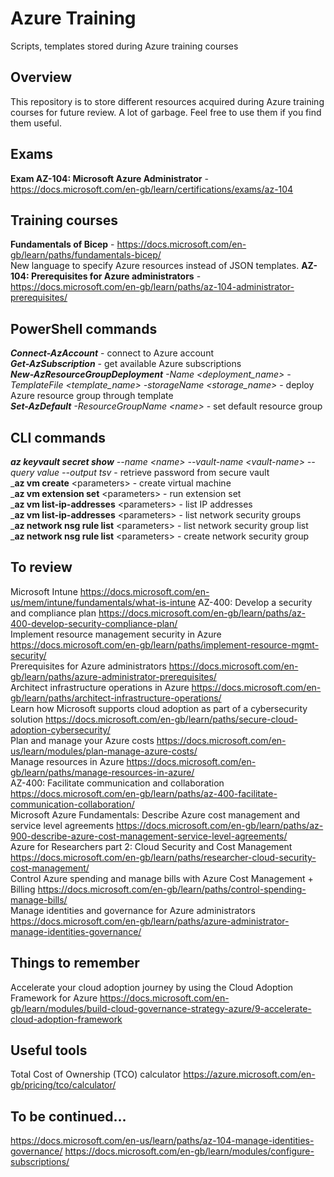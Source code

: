 # Azure Training

Scripts, templates stored during Azure training courses

## Overview

This repository is to store different resources acquired during Azure training courses for future review. A lot of garbage. Feel free to use them if you find them useful.

## Exams

**Exam AZ-104: Microsoft Azure Administrator** - https://docs.microsoft.com/en-gb/learn/certifications/exams/az-104

## Training courses

**Fundamentals of Bicep** - https://docs.microsoft.com/en-gb/learn/paths/fundamentals-bicep/  
New language to specify Azure resources instead of JSON templates.
**AZ-104: Prerequisites for Azure administrators** - https://docs.microsoft.com/en-gb/learn/paths/az-104-administrator-prerequisites/

## PowerShell commands

_**Connect-AzAccount**_ - connect to Azure account  
_**Get-AzSubscription**_ - get available Azure subscriptions  
_**New-AzResourceGroupDeployment** -Name &lt;deployment_name&gt; -TemplateFile &lt;template_name&gt; -storageName &lt;storage_name&gt;_ - deploy Azure resource group through template  
_**Set-AzDefault** -ResourceGroupName &lt;name&gt;_ - set default resource group  

## CLI commands

_**az keyvault secret show** --name &lt;name&gt; --vault-name &lt;vault-name&gt; --query value --output tsv_ - retrieve password from secure vault  
_**az vm create** &lt;parameters&gt; - create virtual machine  
_**az vm extension set** &lt;parameters&gt; - run extension set  
_**az vm list-ip-addresses** &lt;parameters&gt; - list IP addresses  
_**az vm list-ip-addresses** &lt;parameters&gt; - list network security groups  
_**az network nsg rule list** &lt;parameters&gt; - list network security group list  
_**az network nsg rule list** &lt;parameters&gt; - create network security group  

## To review

Microsoft Intune https://docs.microsoft.com/en-us/mem/intune/fundamentals/what-is-intune 
AZ-400: Develop a security and compliance plan https://docs.microsoft.com/en-gb/learn/paths/az-400-develop-security-compliance-plan/  
Implement resource management security in Azure https://docs.microsoft.com/en-gb/learn/paths/implement-resource-mgmt-security/  
Prerequisites for Azure administrators https://docs.microsoft.com/en-gb/learn/paths/azure-administrator-prerequisites/  
Architect infrastructure operations in Azure https://docs.microsoft.com/en-gb/learn/paths/architect-infrastructure-operations/  
Learn how Microsoft supports cloud adoption as part of a cybersecurity solution https://docs.microsoft.com/en-gb/learn/paths/secure-cloud-adoption-cybersecurity/  
Plan and manage your Azure costs https://docs.microsoft.com/en-us/learn/modules/plan-manage-azure-costs/  
Manage resources in Azure https://docs.microsoft.com/en-gb/learn/paths/manage-resources-in-azure/  
AZ-400: Facilitate communication and collaboration https://docs.microsoft.com/en-gb/learn/paths/az-400-facilitate-communication-collaboration/  
Microsoft Azure Fundamentals: Describe Azure cost management and service level agreements https://docs.microsoft.com/en-gb/learn/paths/az-900-describe-azure-cost-management-service-level-agreements/  
Azure for Researchers part 2: Cloud Security and Cost Management https://docs.microsoft.com/en-gb/learn/paths/researcher-cloud-security-cost-management/  
Control Azure spending and manage bills with Azure Cost Management + Billing https://docs.microsoft.com/en-gb/learn/paths/control-spending-manage-bills/  
Manage identities and governance for Azure administrators https://docs.microsoft.com/en-gb/learn/paths/azure-administrator-manage-identities-governance/  

## Things to remember

Accelerate your cloud adoption journey by using the Cloud Adoption Framework for Azure https://docs.microsoft.com/en-gb/learn/modules/build-cloud-governance-strategy-azure/9-accelerate-cloud-adoption-framework  

## Useful tools
Total Cost of Ownership (TCO) calculator https://azure.microsoft.com/en-gb/pricing/tco/calculator/  

## To be continued...
https://docs.microsoft.com/en-us/learn/paths/az-104-manage-identities-governance/
https://docs.microsoft.com/en-gb/learn/modules/configure-subscriptions/